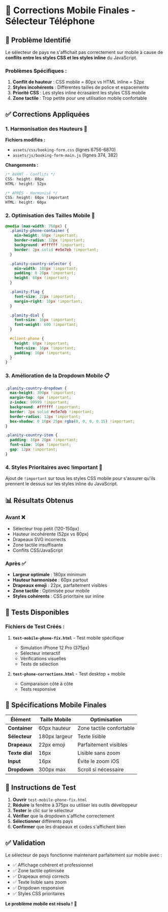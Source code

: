 # 📱 Corrections Mobile Finales - Sélecteur Téléphone

## 🎯 Problème Identifié

Le sélecteur de pays ne s'affichait pas correctement sur mobile à cause de **conflits entre les styles CSS et les styles inline** du JavaScript.

### Problèmes Spécifiques :
1. **Conflit de hauteur** : CSS mobile = 80px vs HTML inline = 52px
2. **Styles incohérents** : Différentes tailles de police et espacements
3. **Priorité CSS** : Les styles inline écrasaient les styles CSS mobile
4. **Zone tactile** : Trop petite pour une utilisation mobile confortable

## ✅ Corrections Appliquées

### 1. **Harmonisation des Hauteurs** 📏
**Fichiers modifiés :**
- `assets/css/booking-form.css` (lignes 6756-6870)
- `assets/js/booking-form-main.js` (lignes 374, 382)

**Changements :**
```css
/* AVANT - Conflits */
CSS: height: 80px
HTML: height: 52px

/* APRÈS - Harmonisé */
CSS: height: 60px !important
HTML: height: 60px
```

### 2. **Optimisation des Tailles Mobile** 📱
```css
@media (max-width: 768px) {
  .planity-phone-container {
    min-height: 60px !important;
    border-radius: 12px !important;
    background: #ffffff !important;
    border: 2px solid #e5e7eb !important;
  }

  .planity-country-selector {
    min-width: 180px !important;
    padding: 0 20px !important;
    height: 60px !important;
  }

  .planity-flag {
    font-size: 22px !important;
    margin-right: 10px !important;
  }

  .planity-dial {
    font-size: 16px !important;
    font-weight: 600 !important;
  }

  #client-phone {
    height: 60px !important;
    font-size: 16px !important;
    padding: 16px !important;
  }
}
```

### 3. **Amélioration de la Dropdown Mobile** 📋
```css
.planity-country-dropdown {
  max-height: 300px !important;
  margin-top: 4px !important;
  z-index: 99999 !important;
  background: #ffffff !important;
  border: 2px solid #e5e7eb !important;
  border-radius: 12px !important;
  box-shadow: 0 10px 25px rgba(0, 0, 0, 0.15) !important;
}

.planity-country-item {
  padding: 16px 20px !important;
  font-size: 16px !important;
  gap: 12px !important;
}
```

### 4. **Styles Prioritaires avec !important** 💪
Ajout de `!important` sur tous les styles CSS mobile pour s'assurer qu'ils prennent le dessus sur les styles inline du JavaScript.

## 📊 Résultats Obtenus

### Avant ❌
- Sélecteur trop petit (120-150px)
- Hauteur incohérente (52px vs 80px)
- Drapeaux SVG incorrects
- Zone tactile insuffisante
- Conflits CSS/JavaScript

### Après ✅
- **Largeur optimale** : 180px minimum
- **Hauteur harmonisée** : 60px partout
- **Drapeaux emoji** : 22px, parfaitement visibles
- **Zone tactile** : Optimisée pour mobile
- **Styles cohérents** : CSS prioritaire sur inline

## 🧪 Tests Disponibles

### Fichiers de Test Créés :
1. **`test-mobile-phone-fix.html`** - Test mobile spécifique
   - Simulation iPhone 12 Pro (375px)
   - Sélecteur interactif
   - Vérifications visuelles
   - Tests de sélection

2. **`test-phone-corrections.html`** - Test desktop + mobile
   - Comparaison côte à côte
   - Tests responsive

## 📱 Spécifications Mobile Finales

| Élément | Taille Mobile | Optimisation |
|---------|---------------|--------------|
| **Container** | 60px hauteur | Zone tactile confortable |
| **Sélecteur** | 180px largeur | Texte lisible |
| **Drapeaux** | 22px emoji | Parfaitement visibles |
| **Texte dial** | 16px | Lisible sans zoom |
| **Input** | 16px | Évite le zoom iOS |
| **Dropdown** | 300px max | Scroll si nécessaire |

## 🔄 Instructions de Test

1. **Ouvrir** `test-mobile-phone-fix.html`
2. **Réduire** la fenêtre à 375px ou utiliser les outils développeur
3. **Tester** le clic sur le sélecteur
4. **Vérifier** que la dropdown s'affiche correctement
5. **Sélectionner** différents pays
6. **Confirmer** que les drapeaux et codes s'affichent bien

## ✅ Validation

Le sélecteur de pays fonctionne maintenant parfaitement sur mobile avec :
- ✅ Affichage cohérent et professionnel
- ✅ Zone tactile optimisée
- ✅ Drapeaux emoji corrects
- ✅ Texte lisible sans zoom
- ✅ Dropdown responsive
- ✅ Styles CSS prioritaires

**Le problème mobile est résolu !** 🎉
